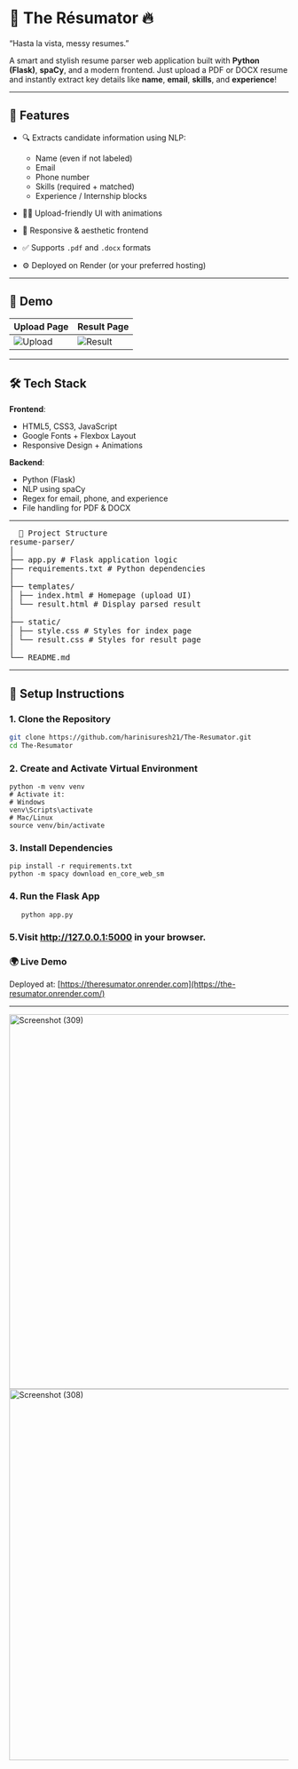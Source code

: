 # 🧠 The Résumator 🔥  
“Hasta la vista, messy resumes.”  

A smart and stylish resume parser web application built with **Python (Flask)**, **spaCy**, and a modern frontend. Just upload a PDF or DOCX resume and instantly extract key details like **name**, **email**, **skills**, and **experience**!

---

## 🚀 Features

- 🔍 Extracts candidate information using NLP:
  - Name (even if not labeled)
  - Email
  - Phone number
  - Skills (required + matched)
  - Experience / Internship blocks

- 🧑‍💻 Upload-friendly UI with animations
- 🎨 Responsive & aesthetic frontend
- ✅ Supports `.pdf` and `.docx` formats
- ⚙️ Deployed on Render (or your preferred hosting)

---

## 📸 Demo

| Upload Page | Result Page |
|-------------|-------------|
| ![Upload](screenshots/upload.png) | ![Result](screenshots/result.png) |

---

## 🛠️ Tech Stack

**Frontend**:  
- HTML5, CSS3, JavaScript  
- Google Fonts + Flexbox Layout  
- Responsive Design + Animations

**Backend**:  
- Python (Flask)  
- NLP using spaCy  
- Regex for email, phone, and experience  
- File handling for PDF & DOCX

---

<pre>  📂 Project Structure
resume-parser/
│
├── app.py # Flask application logic
├── requirements.txt # Python dependencies
│
├── templates/
│ ├── index.html # Homepage (upload UI)
│ └── result.html # Display parsed result
│
├── static/
│ ├── style.css # Styles for index page
│ └── result.css # Styles for result page
│
└── README.md </pre>



---

## 🔧 Setup Instructions

### 1. Clone the Repository

```bash
git clone https://github.com/harinisuresh21/The-Resumator.git
cd The-Resumator
```
### 2. Create and Activate Virtual Environment
```
python -m venv venv
# Activate it:
# Windows
venv\Scripts\activate
# Mac/Linux
source venv/bin/activate
```
### 3. Install Dependencies
```
pip install -r requirements.txt
python -m spacy download en_core_web_sm
```

### 4. Run the Flask App
```
   python app.py 
   ```
   
### 5.Visit http://127.0.0.1:5000 in your browser.

### 🌍 Live Demo
Deployed at: [https://theresumator.onrender.com](https://the-resumator.onrender.com/)

---


<img width="1366" height="675" alt="Screenshot (309)" src="https://github.com/user-attachments/assets/68ea89e9-9f7a-45f9-843a-af12994c8f0b" />
<img width="1366" height="669" alt="Screenshot (308)" src="https://github.com/user-attachments/assets/8abc3109-2a96-4ac9-b800-42aac1db38d1" />

